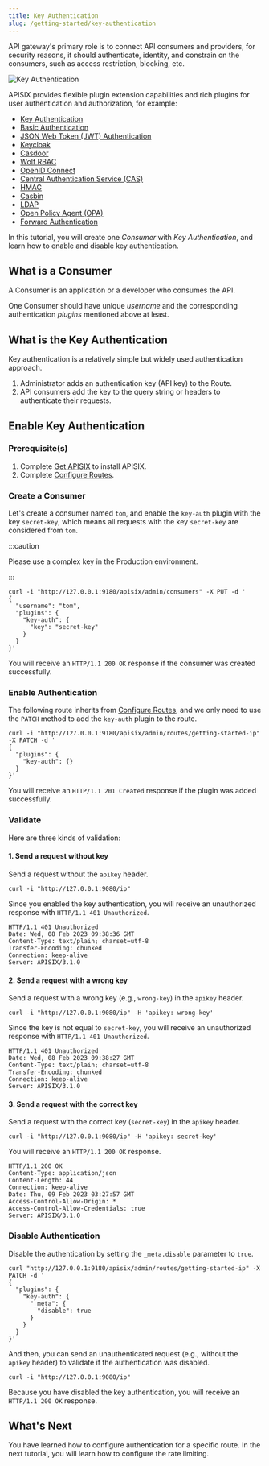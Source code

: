 ```yaml
---
title: Key Authentication
slug: /getting-started/key-authentication
---
```


API gateway's primary role is to connect API consumers and providers, for security reasons, it should authenticate, identity, and constrain on the consumers, such as access restriction, blocking, etc.

![Key Authentication](https://static.apiseven.com/uploads/2023/02/08/8mRaK3v1_consumer.png)

APISIX provides flexible plugin extension capabilities and rich plugins for user authentication and authorization, for example:

- [Key Authentication](https://apisix.apache.org/docs/apisix/plugins/key-auth/)
- [Basic Authentication](https://apisix.apache.org/docs/apisix/plugins/basic-auth/)
- [JSON Web Token (JWT) Authentication](https://apisix.apache.org/docs/apisix/plugins/jwt-auth/)
- [Keycloak](https://apisix.apache.org/docs/apisix/plugins/authz-keycloak/)
- [Casdoor](https://apisix.apache.org/docs/apisix/plugins/authz-casdoor/)
- [Wolf RBAC](https://apisix.apache.org/docs/apisix/plugins/wolf-rbac/)
- [OpenID Connect](https://apisix.apache.org/docs/apisix/plugins/openid-connect/)
- [Central Authentication Service (CAS)](https://apisix.apache.org/docs/apisix/plugins/cas-auth/)
- [HMAC](https://apisix.apache.org/docs/apisix/plugins/hmac-auth/)
- [Casbin](https://apisix.apache.org/docs/apisix/plugins/authz-casbin/)
- [LDAP](https://apisix.apache.org/docs/apisix/plugins/ldap-auth/)
- [Open Policy Agent (OPA)](https://apisix.apache.org/docs/apisix/plugins/opa/)
- [Forward Authentication](https://apisix.apache.org/docs/apisix/plugins/forward-auth/)

In this tutorial, you will create one _Consumer_ with _Key Authentication_, and learn how to enable and disable key authentication.

## What is a Consumer

A Consumer is an application or a developer who consumes the API.

One Consumer should have unique _username_ and the corresponding authentication _plugins_ mentioned above at least.

## What is the Key Authentication

Key authentication is a relatively simple but widely used authentication approach.

1. Administrator adds an authentication key (API key) to the Route. 
2. API consumers add the key to the query string or headers to authenticate their requests.

## Enable Key Authentication

### Prerequisite(s)

1. Complete [Get APISIX](./) to install APISIX.
2. Complete [Configure Routes](./configure-routes#whats-a-route).

### Create a Consumer

Let's create a consumer named `tom`, and enable the `key-auth` plugin with the key `secret-key`, which means all requests with the key `secret-key` are considered from `tom`.

:::caution

Please use a complex key in the Production environment.

:::

```shell
curl -i "http://127.0.0.1:9180/apisix/admin/consumers" -X PUT -d '
{
  "username": "tom",
  "plugins": {
    "key-auth": {
      "key": "secret-key"
    }
  }
}'
```

You will receive an `HTTP/1.1 200 OK` response if the consumer was created successfully.

### Enable Authentication

The following route inherits from [Configure Routes](./configure-routes), and we only need to use the `PATCH` method to add the `key-auth` plugin to the route.

```shell
curl -i "http://127.0.0.1:9180/apisix/admin/routes/getting-started-ip" -X PATCH -d '
{
  "plugins": {
    "key-auth": {}
  }
}'
```

You will receive an `HTTP/1.1 201 Created` response if the plugin was added successfully.

### Validate

Here are three kinds of validation:

#### 1. Send a request without key

Send a request without the `apikey` header.

```shell
curl -i "http://127.0.0.1:9080/ip"
```

Since you enabled the key authentication, you will receive an unauthorized response with `HTTP/1.1 401 Unauthorized`.

```text
HTTP/1.1 401 Unauthorized
Date: Wed, 08 Feb 2023 09:38:36 GMT
Content-Type: text/plain; charset=utf-8
Transfer-Encoding: chunked
Connection: keep-alive
Server: APISIX/3.1.0
```

#### 2. Send a request with a wrong key

Send a request with a wrong key (e.g., `wrong-key`) in the `apikey` header.

```shell
curl -i "http://127.0.0.1:9080/ip" -H 'apikey: wrong-key'
```

Since the key is not equal to `secret-key`, you will receive an unauthorized response with `HTTP/1.1 401 Unauthorized`.

```text
HTTP/1.1 401 Unauthorized
Date: Wed, 08 Feb 2023 09:38:27 GMT
Content-Type: text/plain; charset=utf-8
Transfer-Encoding: chunked
Connection: keep-alive
Server: APISIX/3.1.0
```

#### 3. Send a request with the correct key

Send a request with the correct key (`secret-key`) in the `apikey` header.

```shell
curl -i "http://127.0.0.1:9080/ip" -H 'apikey: secret-key'
```

You will receive an `HTTP/1.1 200 OK` response.

```text
HTTP/1.1 200 OK
Content-Type: application/json
Content-Length: 44
Connection: keep-alive
Date: Thu, 09 Feb 2023 03:27:57 GMT
Access-Control-Allow-Origin: *
Access-Control-Allow-Credentials: true
Server: APISIX/3.1.0
```

### Disable Authentication

Disable the authentication by setting the `_meta.disable` parameter to `true`.

```shell
curl "http://127.0.0.1:9180/apisix/admin/routes/getting-started-ip" -X PATCH -d '
{
  "plugins": {
    "key-auth": {
      "_meta": {
        "disable": true
      }
    }
  }
}'
```

And then, you can send an unauthenticated request (e.g., without the `apikey` header) to validate if the authentication was disabled.

```shell
curl -i "http://127.0.0.1:9080/ip"
```

Because you have disabled the key authentication, you will receive an `HTTP/1.1 200 OK` response.

## What's Next

You have learned how to configure authentication for a specific route. In the next tutorial, you will learn how to configure the rate limiting.

